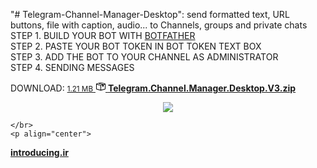 "# Telegram-Channel-Manager-Desktop": send formatted text, URL buttons, file with caption, audio... to Channels, groups and private chats
STEP 1. BUILD YOUR BOT WITH <a href="https://telegram.me/BotFather">BOTFATHER</a></br>
STEP 2. PASTE YOUR BOT TOKEN IN BOT TOKEN TEXT BOX </br>
STEP 3. ADD THE BOT TO YOUR CHANNEL AS ADMINISTRATOR</br>
STEP 4. SENDING MESSAGES </br>

DOWNLOAD: <a href="http://introducing.ir/wp-content/uploads/2016/05/Telegram-Channel-Manager-Desktop-V3.zip">
              <small class="text-gray float-right">1.21 MB</small>
              <svg aria-hidden="true" class="octicon octicon-package text-gray" height="16" version="1.1" viewBox="0 0 16 16" width="16"><path d="M1 4.27v7.47c0 .45.3.84.75.97l6.5 1.73c.16.05.34.05.5 0l6.5-1.73c.45-.13.75-.52.75-.97V4.27c0-.45-.3-.84-.75-.97l-6.5-1.74a1.4 1.4 0 0 0-.5 0L1.75 3.3c-.45.13-.75.52-.75.97zm7 9.09l-6-1.59V5l6 1.61v6.75zM2 4l2.5-.67L11 5.06l-2.5.67L2 4zm13 7.77l-6 1.59V6.61l2-.55V8.5l2-.53V5.53L15 5v6.77zm-2-7.24L6.5 2.8l2-.53L15 4l-2 .53z"></path></svg>
              <strong>Telegram.Channel.Manager.Desktop.V3.zip</strong>
            </a>

<p align="center">
  <img src="http://introducing.ir/wp-content/uploads/2016/05/App.jpg"/>
    </p>

    </br>
    <p align="center">
  <a href="http://introducing.ir/"><strong>introducing.ir</strong></a>

  </p>

